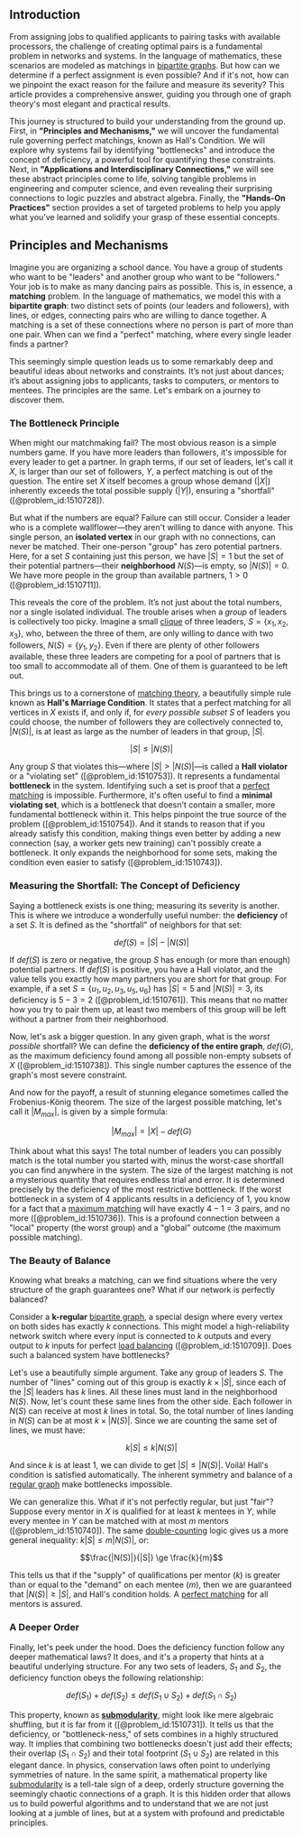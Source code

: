 ## Introduction
From assigning jobs to qualified applicants to pairing tasks with available processors, the challenge of creating optimal pairs is a fundamental problem in networks and systems. In the language of mathematics, these scenarios are modeled as matchings in [bipartite graphs](@article_id:261957). But how can we determine if a perfect assignment is even possible? And if it's not, how can we pinpoint the exact reason for the failure and measure its severity? This article provides a comprehensive answer, guiding you through one of graph theory's most elegant and practical results.

This journey is structured to build your understanding from the ground up. First, in **"Principles and Mechanisms,"** we will uncover the fundamental rule governing perfect matchings, known as Hall's Condition. We will explore why systems fail by identifying "bottlenecks" and introduce the concept of deficiency, a powerful tool for quantifying these constraints. Next, in **"Applications and Interdisciplinary Connections,"** we will see these abstract principles come to life, solving tangible problems in engineering and computer science, and even revealing their surprising connections to logic puzzles and abstract algebra. Finally, the **"Hands-On Practices"** section provides a set of targeted problems to help you apply what you’ve learned and solidify your grasp of these essential concepts.

## Principles and Mechanisms

Imagine you are organizing a school dance. You have a group of students who want to be "leaders" and another group who want to be "followers." Your job is to make as many dancing pairs as possible. This is, in essence, a **matching** problem. In the language of mathematics, we model this with a **bipartite graph**: two distinct sets of points (our leaders and followers), with lines, or edges, connecting pairs who are willing to dance together. A matching is a set of these connections where no person is part of more than one pair. When can we find a "perfect" matching, where every single leader finds a partner?

This seemingly simple question leads us to some remarkably deep and beautiful ideas about networks and constraints. It’s not just about dances; it’s about assigning jobs to applicants, tasks to computers, or mentors to mentees. The principles are the same. Let's embark on a journey to discover them.

### The Bottleneck Principle

When might our matchmaking fail? The most obvious reason is a simple numbers game. If you have more leaders than followers, it's impossible for every leader to get a partner. In graph terms, if our set of leaders, let's call it $X$, is larger than our set of followers, $Y$, a perfect matching is out of the question. The entire set $X$ itself becomes a group whose demand ($|X|$) inherently exceeds the total possible supply ($|Y|$), ensuring a "shortfall" ([@problem_id:1510728]).

But what if the numbers are equal? Failure can still occur. Consider a leader who is a complete wallflower—they aren't willing to dance with anyone. This single person, an **isolated vertex** in our graph with no connections, can never be matched. Their one-person "group" has zero potential partners. Here, for a set $S$ containing just this person, we have $|S| = 1$ but the set of their potential partners—their **neighborhood** $N(S)$—is empty, so $|N(S)| = 0$. We have more people in the group than available partners, $1 > 0$ ([@problem_id:1510711]).

This reveals the core of the problem. It’s not just about the total numbers, nor a single isolated individual. The trouble arises when a *group* of leaders is collectively too picky. Imagine a small [clique](@article_id:275496) of three leaders, $S = \{x_1, x_2, x_3\}$, who, between the three of them, are only willing to dance with two followers, $N(S) = \{y_1, y_2\}$. Even if there are plenty of other followers available, these three leaders are competing for a pool of partners that is too small to accommodate all of them. One of them is guaranteed to be left out.

This brings us to a cornerstone of [matching theory](@article_id:260954), a beautifully simple rule known as **Hall's Marriage Condition**. It states that a perfect matching for all vertices in $X$ exists if, and only if, for *every possible subset* $S$ of leaders you could choose, the number of followers they are collectively connected to, $|N(S)|$, is at least as large as the number of leaders in that group, $|S|$.

$$|S| \le |N(S)|$$

Any group $S$ that violates this—where $|S| > |N(S)|$—is called a **Hall violator** or a "violating set" ([@problem_id:1510753]). It represents a fundamental **bottleneck** in the system. Identifying such a set is proof that a [perfect matching](@article_id:273422) is impossible. Furthermore, it's often useful to find a **minimal violating set**, which is a bottleneck that doesn't contain a smaller, more fundamental bottleneck within it. This helps pinpoint the true source of the problem ([@problem_id:1510754]). And it stands to reason that if you already satisfy this condition, making things even better by adding a new connection (say, a worker gets new training) can't possibly create a bottleneck. It only expands the neighborhood for some sets, making the condition even easier to satisfy ([@problem_id:1510743]).

### Measuring the Shortfall: The Concept of Deficiency

Saying a bottleneck exists is one thing; measuring its severity is another. This is where we introduce a wonderfully useful number: the **deficiency** of a set $S$. It is defined as the "shortfall" of neighbors for that set:

$$def(S) = |S| - |N(S)|$$

If $def(S)$ is zero or negative, the group $S$ has enough (or more than enough) potential partners. If $def(S)$ is positive, you have a Hall violator, and the value tells you exactly how many partners you are short for that group. For example, if a set $S = \{u_1, u_2, u_3, u_5, u_6\}$ has $|S|=5$ and $|N(S)|=3$, its deficiency is $5-3=2$ ([@problem_id:1510761]). This means that no matter how you try to pair them up, at least two members of this group will be left without a partner from their neighborhood.

Now, let's ask a bigger question. In any given graph, what is the *worst possible* shortfall? We can define the **deficiency of the entire graph**, $def(G)$, as the maximum deficiency found among all possible non-empty subsets of $X$ ([@problem_id:1510738]). This single number captures the essence of the graph's most severe constraint.

And now for the payoff, a result of stunning elegance sometimes called the Frobenius-König theorem. The size of the largest possible matching, let's call it $|M_{max}|$, is given by a simple formula:

$$|M_{max}| = |X| - def(G)$$

Think about what this says! The total number of leaders you can possibly match is the total number you started with, minus the worst-case shortfall you can find anywhere in the system. The size of the largest matching is not a mysterious quantity that requires endless trial and error. It is determined precisely by the deficiency of the most restrictive bottleneck. If the worst bottleneck in a system of 4 applicants results in a deficiency of 1, you know for a fact that a [maximum matching](@article_id:268456) will have exactly $4 - 1 = 3$ pairs, and no more ([@problem_id:1510736]). This is a profound connection between a "local" property (the worst group) and a "global" outcome (the maximum possible matching).

### The Beauty of Balance

Knowing what breaks a matching, can we find situations where the very structure of the graph guarantees one? What if our network is perfectly balanced?

Consider a **k-regular** [bipartite graph](@article_id:153453), a special design where every vertex on both sides has exactly $k$ connections. This might model a high-reliability network switch where every input is connected to $k$ outputs and every output to $k$ inputs for perfect [load balancing](@article_id:263561) ([@problem_id:1510709]). Does such a balanced system have bottlenecks?

Let's use a beautifully simple argument. Take any group of leaders $S$. The number of "lines" coming out of this group is exactly $k \times |S|$, since each of the $|S|$ leaders has $k$ lines. All these lines must land in the neighborhood $N(S)$. Now, let's count these same lines from the other side. Each follower in $N(S)$ can receive at most $k$ lines in total. So, the total number of lines landing in $N(S)$ can be at most $k \times |N(S)|$. Since we are counting the same set of lines, we must have:

$$k|S| \le k|N(S)|$$

And since $k$ is at least 1, we can divide to get $|S| \le |N(S)|$. Voilà! Hall's condition is satisfied automatically. The inherent symmetry and balance of a [regular graph](@article_id:265383) make bottlenecks impossible.

We can generalize this. What if it's not perfectly regular, but just "fair"? Suppose every mentor in $X$ is qualified for at least $k$ mentees in $Y$, while every mentee in $Y$ can be matched with at most $m$ mentors ([@problem_id:1510740]). The same [double-counting](@article_id:152493) logic gives us a more general inequality: $k|S| \le m|N(S)|$, or:

$$\frac{|N(S)|}{|S|} \ge \frac{k}{m}$$

This tells us that if the "supply" of qualifications per mentor ($k$) is greater than or equal to the "demand" on each mentee ($m$), then we are guaranteed that $|N(S)| \ge |S|$, and Hall's condition holds. A [perfect matching](@article_id:273422) for all mentors is assured.

### A Deeper Order

Finally, let's peek under the hood. Does the deficiency function follow any deeper mathematical laws? It does, and it's a property that hints at a beautiful underlying structure. For any two sets of leaders, $S_1$ and $S_2$, the deficiency function obeys the following relationship:

$$def(S_1) + def(S_2) \le def(S_1 \cup S_2) + def(S_1 \cap S_2)$$

This property, known as **[submodularity](@article_id:270256)**, might look like mere algebraic shuffling, but it is far from it ([@problem_id:1510731]). It tells us that the deficiency, or "bottleneck-ness," of sets combines in a highly structured way. It implies that combining two bottlenecks doesn't just add their effects; their overlap ($S_1 \cap S_2$) and their total footprint ($S_1 \cup S_2$) are related in this elegant dance. In physics, conservation laws often point to underlying symmetries of nature. In the same spirit, a mathematical property like [submodularity](@article_id:270256) is a tell-tale sign of a deep, orderly structure governing the seemingly chaotic connections of a graph. It is this hidden order that allows us to build powerful algorithms and to understand that we are not just looking at a jumble of lines, but at a system with profound and predictable principles.